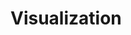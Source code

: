 <!DOCTYPE html>
<html>
<head>
    <title>The True Definition for Visualization</title>
</head>
<body>
    <h1>Visualization</h1>

</body>

</html>